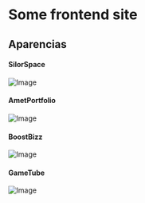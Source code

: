 # Some frontend site 
## Aparencias

#### SilorSpace
![Image](https://github.com/user-attachments/assets/d7c91a0d-6387-435f-a679-59c69708fe38)

#### AmetPortfolio
![Image](https://github.com/user-attachments/assets/83facd07-b460-4b99-98a4-62e349906d72)

#### BoostBizz 
![Image](https://github.com/user-attachments/assets/e9d0ae58-9381-4829-a097-01706edb07cd)

#### GameTube
![Image](https://github.com/user-attachments/assets/4f3b38ab-dc78-45ed-8d03-101774a20886)
